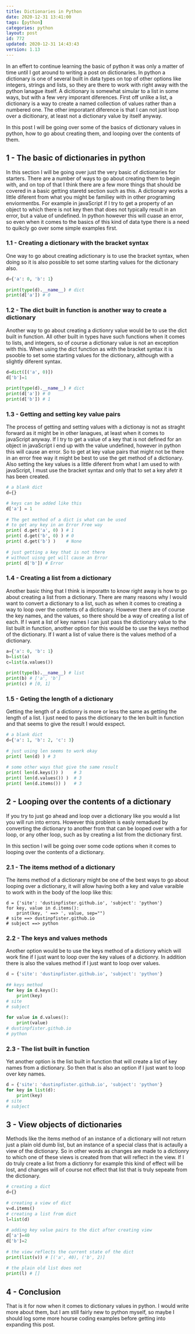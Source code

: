 ```yaml
---
title: Dictionaries in Python
date: 2020-12-31 13:41:00
tags: [python]
categories: python
layout: post
id: 772
updated: 2020-12-31 14:43:43
version: 1.13
---
```


In an effert to continue learning the basic of python it was only a matter of time until I got around to writing a post on dictionaries. In python a dictionary is one of several built in data types on top of other options like integers, strings and lists, so they are there to work with right away with the python lanague itself. A dicitionary is somewhat simular to a list in some ways, but with a few very imporant diferences. First off unlike a list, a dictionary is a way to create a named collection of values rather than a numbered one. The other imporatant diference is that I can not just loop over a dicitionary, at least not a dictionary value by itself anyway.

In this post I will be going over some of the basics of dictionary values in python, how to go about creating them, and looping over the contents of them.

<!-- more -->

## 1 - The basic of dictionaries in python

In this section I will be going over just the very basic of dictionaries for starters. There are a number of ways to go about creating them to begin with, and on top of that I think there are a few more things that should be covered in a basic getting staretd section such as this. A dictionary works a little diferent from what you might be familiey with in other programing enviormentbs. For example in javaScript if I try to get a property of an object to which there is not key then that does not typically result in an error, but a value of undefined. In python however this will cuase an error, so even when it comes to the basics of this kind of data type there is a need to quikcly go over some simple examples first.

### 1.1 - Creating a dictionary with the bracket syntax

One way to go about creating adictionary is to use the bracket syntax, when doing so it is also possible to set some starting values for the dictionary also.

```python
d={'a': 0, 'b': 1}
 
print(type(d).__name__) # dict
print(d['a']) # 0
```

### 1.2 - The dict built in function is another way to create a dictionary

Another way to go about creating a dictionry value would be to use the dict built in function. All other built in types have such functions when it comes to lists, and integers, so of course a dictionary value is not an exception with this. When using the dict function as with the bracket syntax it is psooble to set some starting values for the dictionary, although with a slightly diferent syntax.

```python
d=dict([('a', 0)])
d['b']=1
 
print(type(d).__name__) # dict
print(d['a']) # 0
print(d['b']) # 1
```

### 1.3 - Getting and setting key value pairs

The process of getting and setting values with a dictionay is not as straght forward as it might be in other lanagues, at least when it comes to javaScript anyway. If I try to get a value of a key that is not defined for an object in javaScript i end up with the value undefined, however in python this will cause an error. So to get at key value pairs that might not be there in an error free way it might be best to use the get method of a dictionary. Also setting the key values is a little diferent from what I am used to with javaScript, I must use the bracket syntax and only that to set a key afetr it has been created.

```python
# a blank dict
d={}

# keys can be added like this
d['a'] = 1
 
# The get method of a dict is what can be used
# to get any key in an Error Free way
print( d.get('a', 0) ) # 1
print( d.get('b', 0) ) # 0
print( d.get('b') )    # None
 
# just getting a key that is not there
# without uisng get will cause an Error
print( d['b']) # Error
```

### 1.4 - Creating a list from a dictionary

Another basic thing that I think is imporattn to know right away is how to go about creating a list from a dictionary. There are many reasons why I would want to convert a dictionary to a list, such as when it comes to creating a way to loop over the contents of a dictionary. However there are of course the key names, and the values, so there should be a way of creating a list of each. If I want a list of key names I can just pass the dictionary value to the list built in function, another option for this would be to use the keys method of the dictionary. If I want a list of value there is the values method of a dictionary.

```python
a={'a': 0, 'b': 1}
b=list(a)
c=list(a.values())
 
print(type(b).__name__) # list
print(b) # ['a', 'b']
print(c) # [0, 1]
```

### 1.5 - Geting the length of a dictionary

Getting the length of a dictionry is more or less the same as getting the length of a list. I just need to pass the dictionary to the len built in function and that seems to give the result I would exspect.

```python
# a blank dict
d={'a': 1, 'b': 2, 'c': 3}
 
# just using len seems to work okay
print( len(d) ) # 3
 
# some other ways that give the same result
print( len(d.keys()) )    # 3
print( len(d.values()) )  # 3
print( len(d.items()) )   # 3
```

## 2 - Looping over the contents of a dictionary

If you try to just go ahead and loop over a dictionary like you would a list you will run into errors. However this problem is easly remadued by converting the dictionary to another from that can be looped over with a for loop, or any other loop, such as by creating a list from the dictionary first.

In this section I will be going over some code options when it comes to looping over the contents of a dictionary.

### 2.1 - The items method of a dictionary

The items method of a dictionary might be one of the best ways to go about looping over a dictionary, it will allow having both a key and value varaible to work with in the body of the loop like this:

```
d = {'site': 'dustinpfister.github.io', 'subject': 'python'}
for key, value in d.items():
    print(key, ' ==> ', value, sep="")
# site ==> dustinpfister.github.io
# subject ==> python
```

### 2.2 - The keys and values methods

Another option would be to use the keys method of a dictionry which will work fine if I just want to loop over the key values of a dictionry. In addition there is also the values method if I just want to loop over values.

```python
d = {'site': 'dustinpfister.github.io', 'subject': 'python'}
 
## keys method
for key in d.keys():
    print(key)
# site
# subject
 
for value in d.values():
    print(value)
# dustinpfister.github.io
# python
```

### 2.3 - The list built in function

Yet another option is the list built in function that will create a list of key names from a dictionary. So then that is also an option if I just want to loop over key names.

```python
d = {'site': 'dustinpfister.github.io', 'subject': 'python'}
for key in list(d):
    print(key)
# site
# subject
```

## 3 - View objects of dictionaries

Methods like the items method of an instance of a dictionary will not return just a plain old dumb list, but an instance of a special class that is actaully a view of the dictionary. So in other words as changes are made to a dictionry to which one of these views is created from that will reflect in the view. If I do truly create a list from a dictionry for example this kind of effect will be lost, and changes will of course not effect that list that is truly sepeate from the dictionary.

```python
# creating a dict
d={}
 
# creating a view of dict
v=d.items()
# creating a list from dict
l=list(d)
 
# adding key value pairs to the dict after creating view
d['a']=40
d['b']=2
 
# the view reflects the current state of the dict
print(list(v)) # [('a', 40), ('b', 2)]
 
# the plain old list does not
print(l) # []
```

## 4 - Conclusion

That is it for now when it comes to dictionary values in python. I would write more about them, but I am still fairly new to python myself, so maybe I should log some more hourse coding examples before getting into expanding this post.

